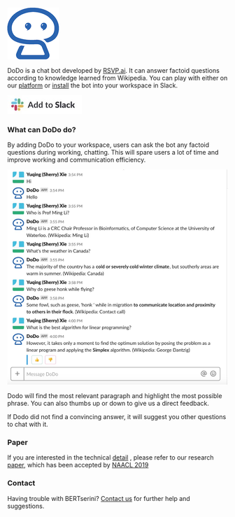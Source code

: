 ![](image/dodo_resize.png)

DoDo is a chat bot developed by [RSVP.ai](http://rsvp.ai/en/#/index). It can answer factoid questions according to knowledge learned from Wikipedia.
You can play with either on our [platform](http://dodo.ai/bertserini)
or [install](https://slack.com/oauth/656589961847.2394d3080d96de7fb78b79c344e240bd654bfbe6f616b695b5a7f7ac62b6b111) the bot into your workspace in Slack.

[![](image/add-to-slack_resize.jpg)](https://slack.com/oauth/656589961847.2394d3080d96de7fb78b79c344e240bd654bfbe6f616b695b5a7f7ac62b6b111)

### What can DoDo do?

By adding DoDo to your workspace, users can ask the bot any factoid questions during working, chatting.
This will spare users a lot of time and improve working and communication efficiency.

![](image/slack.jpg)

Dodo will find the most relevant paragraph and highlight the most possible phrase. You can also thumbs
 up or down to give us a direct feedback. 
 
If Dodo did not find a convincing answer, it will suggest you other questions to chat with it. 
 
### Paper

If you are interested in the technical [detail](https://amyxie361.github.io/BERTserini/Paper)
, please refer to our research [paper](https://arxiv.org/abs/1902.01718),
which has been accepted by [NAACL 2019](https://naacl2019.org/)

### Contact

Having trouble with BERTserini? 
[Contact us](https://amyxie361.github.io/BERTserini/Contact)
 for further help and suggestions.

